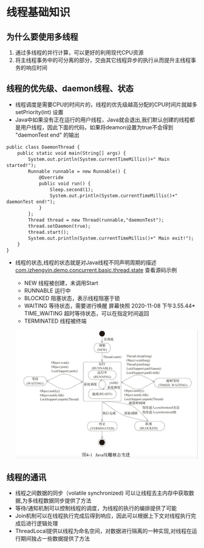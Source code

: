 # 线程基础知识

## 为什么要使用多线程

1. 通过多线程的并行计算，可以更好的利用现代CPU资源
2. 将主线程事务中的可分离的部分，交由其它线程异步的执行从而提升主线程事务的响应时间

## 线程的优先级、daemon线程、状态

* 线程调度是需要CPU的时间片的，线程的优先级越高分配的CPU时间片就越多 setPriority(int) 设置
* Java中如果没有正在运行的用户线程，Java就会退出,我们默认创建的线程都是用户线程，因此下面的代码，如果将deamon设置为true不会得到 "daemonTest end" 的输出

``` 
public class DaemonThread {
    public static void main(String[] args) {
        System.out.println(System.currentTimeMillis()+" Main started!");
        Runnable runnable = new Runnable() {
            @Override
            public void run() {
                Sleep.second(1);
                System.out.println(System.currentTimeMillis()+" daemonTest end!");
            }
        };
        Thread thread = new Thread(runnable,"daemonTest");
        thread.setDaemon(true);
        thread.start();
        System.out.println(System.currentTimeMillis()+" Main exit!");
    }
}
```

* 线程的状态,线程的状态就是对Java线程不同声明周期的描述 [com.izhengyin.demo.concurrent.basic.thread.state](src/com/izhengyin/demo/concurrent/basic/thread/state) 查看源码示例
   * NEW 线程被创建，未调用Start
   * RUNNABLE 运行中
   * BLOCKED 阻塞状态，表示线程阻塞于锁
   * WAITING 等待状态，需要进行唤醒
   屏幕快照 2020-11-08 下午3.55.44* TIME_WAITING 超时等待状态，可以在指定时间返回
   * TERMINATED 线程被终端
   
   ![从排序](img/thread-state.png)
   
## 线程的通讯

* 线程之间数据的同步（volatile synchronized) 可以让线程去主内存中获取数据,为多线程数据同步提供了方法
* 等待/通知机制可以控制线程的调度，为线程的执行的编排提供了可能
* Join机制可以在线程执行完成后得到响应，因此可以根据上下文对线程执行完成后进行逻辑处理
* ThreadLocal提供以线程为命名空间，对数据进行隔离的一种实现,对线程在运行期间独占一些数据提供了方法

